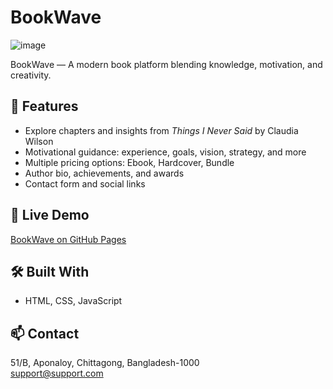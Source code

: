 # BookWave
![image](https://github.com/user-attachments/assets/6b5ee46d-37ad-4490-a234-524dabed7478)

BookWave — A modern book platform blending knowledge, motivation, and creativity.

## 📖 Features
- Explore chapters and insights from *Things I Never Said* by Claudia Wilson
- Motivational guidance: experience, goals, vision, strategy, and more
- Multiple pricing options: Ebook, Hardcover, Bundle
- Author bio, achievements, and awards
- Contact form and social links

## 🚀 Live Demo
[BookWave on GitHub Pages](https://YOUR_USERNAME.github.io/BookWave/)

## 🛠 Built With
- HTML, CSS, JavaScript

## 📫 Contact
51/B, Aponaloy, Chittagong, Bangladesh-1000  
support@support.com
